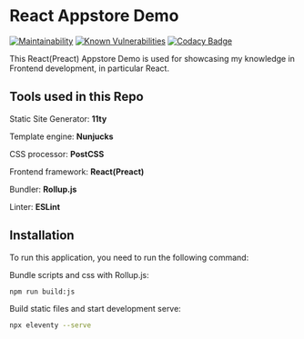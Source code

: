 # React Appstore Demo

[![Maintainability](https://api.codeclimate.com/v1/badges/510b1388926fd54c4361/maintainability)](https://codeclimate.com/github/winston0410/11ty-preact-appstore-demo/maintainability) [![Known Vulnerabilities](https://snyk.io/test/github/winston0410/11ty-preact-appstore-demo/badge.svg?targetFile=package.json)](https://snyk.io/test/github/winston0410/11ty-preact-appstore-demo?targetFile=package.json) [![Codacy Badge](https://app.codacy.com/project/badge/Grade/371e8e2b51bd4541ad0866dc51c6c9ab)](https://www.codacy.com/manual/winston0410/11ty-preact-appstore-demo?utm_source=github.com&utm_medium=referral&utm_content=winston0410/11ty-preact-appstore-demo&utm_campaign=Badge_Grade)

This React(Preact) Appstore Demo is used for showcasing my knowledge in Frontend development, in particular React.

## Tools used in this Repo

Static Site Generator: **11ty**

Template engine: **Nunjucks**

CSS processor: **PostCSS**

Frontend framework: **React(Preact)**

Bundler: **Rollup.js**

Linter: **ESLint**

## Installation

To run this application, you need to run the following command:

Bundle scripts and css with Rollup.js:

```bash
npm run build:js
```

Build static files and start development serve:

```bash
npx eleventy --serve
```
